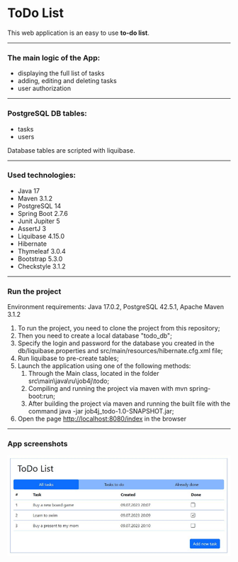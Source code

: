 # ToDo List

This web application is an easy to use **to-do list**.

---

### The main logic of the App:

* displaying the full list of tasks
* adding, editing and deleting tasks
* user authorization

---

### PostgreSQL DB tables:

* tasks
* users

Database tables are scripted with liquibase.

---

### Used technologies:

* Java 17
* Maven 3.1.2
* PostgreSQL 14
* Spring Boot 2.7.6
* Junit Jupiter 5
* AssertJ 3
* Liquibase 4.15.0
* Hibernate
* Thymeleaf 3.0.4
* Bootstrap 5.3.0
* Checkstyle 3.1.2

---



### Run the project

Environment requirements: Java 17.0.2, PostgreSQL 42.5.1, Apache Maven 3.1.2

1. To run the project, you need to clone the project from this repository;
2. Then you need to create a local database "todo_db";
3. Specify the login and password for the database you created in the db/liquibase.properties and src/main/resources/hibernate.cfg.xml file;
4. Run liquibase to pre-create tables;
5. Launch the application using one of the following methods:
   1. Through the Main class, located in the folder src\\main\\java\\ru\\job4j\\todo;
   2. Compiling and running the project via maven with mvn spring-boot:run;
   3. After building the project via maven and running the built file with the command java -jar job4j\_todo-1.0-SNAPSHOT.jar;
6. Open the page [http://localhost:8080/index](http://localhost:8080/index) in the browser

---

### App screenshots


![001.JPG](screenshots/001.JPG)
